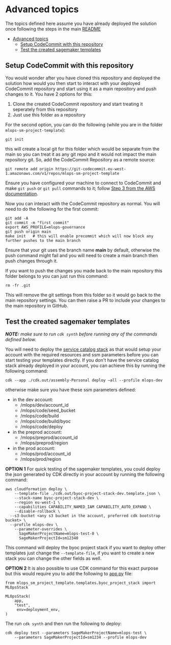 # Advanced topics
The topics defined here assume you have already deployed the solution once following the steps in the main [README](README.md)

- [Advanced topics](#advanced-topics)
  - [Setup CodeCommit with this repository](#setup-codecommit-with-this-repository)
  - [Test the created sagemaker templates](#test-the-created-sagemaker-templates)


## Setup CodeCommit with this repository
You would wonder after you have cloned this repository and deployed the solution how would you then start to interact with your deployed CodeCommit repository and start using it as a main repository and push changes to it. You have 2 options for this:
1. Clone the created CodeCommit repository and start treating it seperately from this repository
2. Just use this folder as a repository

For the second option, you can do the following (while you are in the folder `mlops-sm-project-template`):
```
git init
```
this will create a local git for this folder which would be separate from the main so you can treat it as any git repo and it would not impact the main repository git. So, add the CodeCommit Repository as a remote source:
```
git remote add origin https://git-codecommit.eu-west-1.amazonaws.com/v1/repos/mlops-sm-project-template
```
Ensure you have configured your machine to connect to CodeCommit and make `git push` or `git pull` commands to it; follow [Step 3 from the AWS documentation](https://docs.aws.amazon.com/codecommit/latest/userguide/setting-up-https-unixes.html).

Now you can interact with the CodeCommit repository as normal. You will need to do the following for the first commit:
```
git add -A
git commit -m "first commit"
export AWS_PROFILE=mlops-governance
git push origin main
make init   # this will enable precommit which will now block any further pushes to the main branch
```

Ensure that your git uses the branch name **main** by default, otherwise the push command might fail and you will need to create a main branch then push changes through it.

If you want to push the changes you made back to the main repository this folder belongs to you can just run this command:
```
rm -fr .git
```
This will remove the git settings from this folder so it would go back to the main repository settings. You can then raise a PR to include your changes to the main repository in GitHub.


## Test the created sagemaker templates
***NOTE:** make sure to run `cdk synth` before running any of the commands defined below.*

You will need to deploy the [service catalog stack](mlops_sm_project_template/service_catalog_stack.py) as that would setup your account with the required resources and ssm parameters before you can start testing your templates directly. If you don't have the service catalog stack already deployed in your account, you can achieve this by running the following command:
```
cdk --app ./cdk.out/assembly-Personal deploy —all --profile mlops-dev
```

otherwise make sure you have these ssm parameters defined:
- in the dev account:
  - /mlops/dev/account_id
  - /mlops/code/seed_bucket
  - /mlops/code/build
  - /mlops/code/build/byoc
  - /mlops/code/deploy
- in the preprod account:
  - /mlops/preprod/account_id
  - /mlops/preprod/region
- in the prod account:
  - /mlops/prod/account_id
  - /mlops/prod/region

**OPTION 1** For quick testing of the sagemaker templates, you could deploy the json generated by CDK directly in your account by running the following command:
```
aws cloudformation deploy \
	--template-file ./cdk.out/byoc-project-stack-dev.template.json \
	--stack-name byoc-project-stack-dev \
	--region eu-west-1 \
	--capabilities CAPABILITY_NAMED_IAM CAPABILITY_AUTO_EXPAND \
	--disable-rollback \
  --s3-bucket <any s3 bucket in the account, preferred cdk bootstrap bucket> \
  --profile mlops-dev \
	--parameter-overrides \
	  SageMakerProjectName=mlops-test-0 \
	  SageMakerProjectId=sm12340
```
This command will deploy the byoc project stack if you want to deploy other templates just change the `--template-file`, if you want to create a new stack you can change the other fields as well. 

**OPTION 2** It is also possible to use CDK command for this exact purpose but this would require you to add the following to [app.py](mlops_sm_project_template/app.py) file:
```
from mlops_sm_project_template.templates.byoc_project_stack import MLOpsStack

MLOpsStack(
    app,
    "test",
     env=deployment_env,
)
```
The run `cdk synth` and then run the following to deploy:
```
cdk deploy test --parameters SageMakerProjectName=mlops-test \
    --parameters SageMakerProjectId=sm1234 --profile mlops-dev
```
